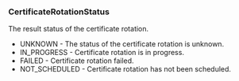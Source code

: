 ### CertificateRotationStatus
The result status of the certificate rotation.

- UNKNOWN - The status of the certificate rotation is unknown.
- IN_PROGRESS - Certificate rotation is in progress.
- FAILED - Certificate rotation failed.
- NOT_SCHEDULED - Certificate rotation has not been scheduled.
